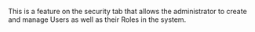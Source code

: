 This is a feature on the security tab that allows the administrator to create and manage Users as well as their Roles in the system.